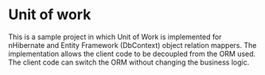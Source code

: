 # Unit of work

This is a sample project in which Unit of Work is implemented for nHibernate and Entity Framework (DbContext) object relation mappers.
The implementation allows the client code to be decoupled from the ORM used. The client code can switch the ORM without changing the business logic.